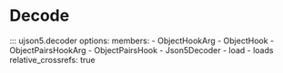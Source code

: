 # Decode

::: ujson5.decoder
    options:
        members:
        - ObjectHookArg
        - ObjectHook
        - ObjectPairsHookArg
        - ObjectPairsHook
        - Json5Decoder
        - load
        - loads
        relative_crossrefs: true
